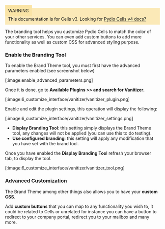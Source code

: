 
<div style="background-color: #fbe9b7;font-size: 14px;">
<span style="background-color: #fae4a6;padding: 10px;">WARNING</span>
<span style="padding: 10px;display: inline-block;">This documentation is for Cells v3. Looking for <a href="https://pydio.com/en/docs/cells/v4/quick-start">Pydio Cells v4 docs?</a></span>
</div>

The branding tool helps you customize Pydio Cells to match the color of your other services. You can even add custom buttons to add more functionality as well as custom CSS for advanced styling purpose.

### Enable the Branding Tool

To enable the  Brand Theme tool, you must first have the advanced parameters enabled (see screenshot below)


[:image:enable_advanced_parameters.png]

Once it is done, go to **Available Plugins >> and search for Vanitizer**.

[:image:6_customize_interface/vanitizer/vanitizer_plugin.png]

Enable and edit the plugin settings, this operation will display the following:

[:image:6_customize_interface/vanitizer/vanitizer_settings.png]

- **Display Branding Tool**: this setting simply displays the  Brand Theme tool, any changes will not be applied (you can use this to do testing).
- **Use configured branding**: this setting will apply any modification that you have set with the brand tool.

Once you have enabled the **Display Branding Tool** refresh your browser tab, to display the tool.

[:image:6_customize_interface/vanitizer/vanitizer_tool.png]


### Advanced Customization

The Brand Theme among other things also allows you to have your **custom CSS**.

Add **custom buttons** that you can map to any functionality you wish to, it could be related to Cells or unrelated for instance you can have a button to redirect to your company portal, redirect you to your mailbox and many more.
